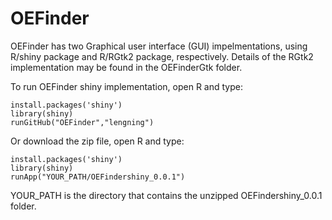 # OEFinder

OEFinder has two Graphical user interface (GUI) impelmentations, using R/shiny package and R/RGtk2 package, respectively. Details of the RGtk2 implementation may be found in the OEFinderGtk folder.

To run OEFinder shiny implementation, open R and type:
```
install.packages('shiny')
library(shiny)
runGitHub("OEFinder","lengning")
```

Or download the zip file, open R and type:
```
install.packages('shiny')
library(shiny)
runApp("YOUR_PATH/OEFindershiny_0.0.1")
```
YOUR_PATH is the directory that contains the unzipped OEFindershiny_0.0.1 folder.
